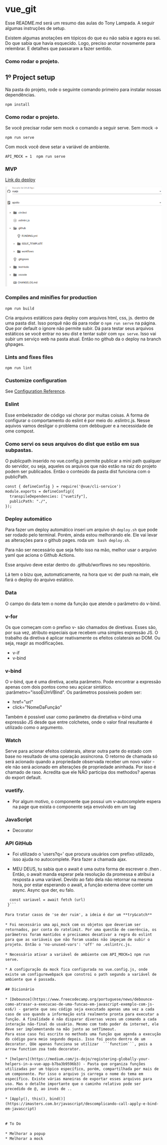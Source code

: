 # vue_git

Esse README.md será um resumo das aulas do Tony Lampada. 
A seguir algumas instruções de setup.

Existem algumas anotações em tópicos do que eu não sabia e agora eu sei. Do que  sabia que havia esquecido. Logo, preciso anotar novamente para relembrar. 
E detalhes que passaram a fazer sentido. 

### Como rodar o projeto.
## 1º Project setup
Na pasta do projeto, rode o seguinte comando primeiro para instalar nossas dependências.
```
npm install
```
### Como rodar o projeto.
Se você precisar rodar sem mock o comando a seguir serve.
Sem mock -> 
```
npm run serve
```
Com mock você deve setar a variável de ambiente. 
```
API_MOCK = 1  npm run serve
```

### MVP

[Link do deploy](https://clarasantosmf.github.io/vue_git/)

![alter text](https://raw.githubusercontent.com/ClaraSantosmf/vue_git/main/src/img/mvp.png)

### Compiles and minifies for production
```
npm run build
```
Cria arquivos estáticos para deploy com arquivos html, css, js. dentro de uma pasta dist. Isso porquê não dá para rodar o ``` npm run serve ``` na página. Que por default o ignore não permite subir. 
Dá para testar seus arquivos estáticos se você entrar no seu dist e tentar subir com ```npx serve```. Isso vai subir um serviço web na pasta atual.
Então no github da o deploy na branch ghpages.

### Lints and fixes files
```
npm run lint
```

### Customize configuration
See [Configuration Reference](https://cli.vuejs.org/config/).

### Eslint

Esse embelezador de código vai chorar por muitas coisas. A forma de configurar o comportamento do eslint é por meio do .eslintrc.js. Nesse aquivos vamos desligar o problema com debbuguer e a necessidade de ome compost. 

### Como servi os seus arquivos do dist que estão em sua subpastas. 

O publicpath inserido no vue.config.js permite publicar a mini path qualquer do servidor, ou seja, aqueles os arquivos que não estão na raiz do projeto podem ser publicados.
Então o conteúdo da pasta dist funciona com o publicPath. 

```
const { defineConfig } = require('@vue/cli-service')
module.exports = defineConfig({
  transpileDependencies: ["vuetify"],
  publicPath: "./",
});
```

### Deploy automático

Para fazer um deploy automático inseri um arquivo sh ```deploy.sh``` que pode ser rodado pelo terminal. Porém, ainda estou melhorando ele. Ele vai levar as alterações para o github pages. roda um ``` bash deploy.sh```. 

Para não ser necessário que seja feito isso na mão, melhor usar o arquivo yaml que aciona o Github Actions. 

Esse arquivo deve estar dentro do .github/worflows no seu repositório.

Lá tem o bizu que, automaticamente, na hora que vc der push na main, ele fará o deploy do arquivo estático. 

### Data

O campo do data tem o nome da função que atende o parâmetro do v-bind. 

### v-for

Os que começam com o prefixo v- são chamados de diretivas. Esses são, por sua vez, atributo especiais que recebem uma simples expressão JS. O trabalho da diretiva é aplicar reativamente os efeitos colaterais ao DOM. Ou seja, reagir as modificações.
* v-if
* v-bind

### v-bind

O v-bind, que é uma diretiva, aceita parâmetro. Pode encontrar a expressão apenas com dois pontos como seu açúcar sintático. :parâmetro="issoÉUmVBind". Os parâmetros possíveis podem ser:
* href="url"
* click="NomeDaFunção"

Também é possível usar como parâmetro da diretativa v-bind uma expressão JS desde que entre colchetes, onde o valor final resultante é utilizado como o argumento. 

### Watch 

Serve para acionar efeitos colaterais, alterar outra parte do estado com base no resultado de uma operação assíncrona. O retorno de chamada só será acionado quando a propriedade observada receber um novo valor - ele não será acionado em alterações de propriedade aninhada. Por isso é chamado de raso. 
Acredita que ele NÃO participa dos methodos? apenas do export default.

 
### vuetify. 

* Por algum motivo, o componente que possui um v-autocomplete espera na page que exista o componente seja envolvido em um tag <app>

### JavaScript 

* Decorator

### API GitHub

* Foi utilizado o 'users?q=' que procura usuários com prefixo utilizado, isso ajuda no autocomplete. Para fazer a chamada ajax.

* MEU DEUS, tu sabia que o await é uma outra forma de escrever o .then . Então, o await manda esperar pela resolução da promessa e atribui a resposta a uma variável. Devido ao fato dela não retornar na mesma hora, por estar esperando o await, a função externa deve conter um async. Async que der, eu falo. 

``` async function promess(){
  const variavel = await fetch (url)
 }```

Para tratar casos de 'se der ruim', a ideia é dar um **try&catch**

* Foi necessário uma api_mock com os objetos que deveriam ser retornados, por conta do ratelimit. Por uma questão de coerência, os parâmetros foram mantidos e precisamos desativar a regra do eslint para que as variáveis que não foram usadas não impeçam de subir o projeto. Então o 'no-unused-vars': 'off' no .eslintrc.js. 

* Necessário ativar a variável de ambiente com API_MOCK=1 npm run serve.

* A configuração da mock fica configurada no vue.config.js, onde existe um configurewebpack que constroi o path segundo a variável de ambiente que é passada.

## Dicionário 

* [Debounce](https://www.freecodecamp.org/portuguese/news/debounce-como-atrasar-a-execucao-de-uma-funcao-em-javascript-exemplo-com-js-es6/) - garante que seu código seja executado apenas uma vez a cada caso de uso quando a informação está realmente pronta para executar a função. A finalidade é não disparar diversas vezes um comando a cada interação não-final do usuário. Mesmo com todo poder da internet, ele deve ser implementando na mão junto ao setTimeout. 
Para esse caso foi escrito no methods uma função que agenda a execução do código para meio segundo depois. Isso foi posto dentro de um decorator. QUe apenas funciona se utilizar  ```function```, pois a arrow function zoa todo decorator.

* [helpers](https://medium.com/js-dojo/registering-globally-your-helpers-in-a-vue-app-b7ba3b9596b3) - Pasta que organiza funções utilizadas por um tópico específico, porém, compartilhada por mais de um componente. Por isso o arquivo js carrega o nome do tema em específico. Existe várias maneiras de exportar esses arquivos para uso. Mas o detalhe importante que o caminho relativo pode ser precedido de @, ao invés de ..

* [Apply(), this(), bind()](https://imasters.com.br/javascript/descomplicando-call-apply-e-bind-em-javascript)


# To Do

* Melhorar a popup
* Melhorar a mock
